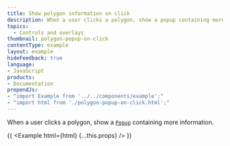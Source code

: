 ```yaml
---
title: Show polygon information on click
description: When a user clicks a polygon, show a popup containing more information.
topics:
  - Controls and overlays
thumbnail: polygon-popup-on-click
contentType: example
layout: example
hideFeedback: true
language:
- JavaScript
products:
- Documentation
prependJs:
- "import Example from '../../components/example';"
- "import html from './polygon-popup-on-click.html';"
---
```


When a user clicks a polygon, show a [`Popup`](https://docs.goong.io/javascript/markers/#popup) containing more information.

{{ <Example html={html} {...this.props} /> }}
